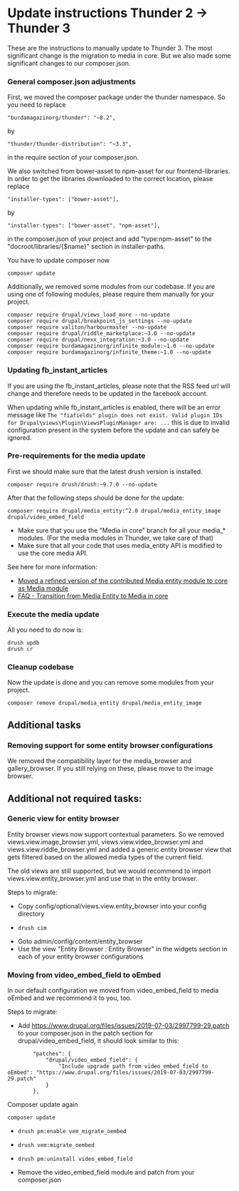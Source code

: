 # Update instructions Thunder 2 -> Thunder 3

These are the instructions to manually update to Thunder 3. The most
significant change is the migration to media in core. But we also made
some significant changes to our composer.json.

### General composer.json adjustments
First, we moved the composer package under the thunder namespace. So you
need to replace
```
"burdamagazinorg/thunder": "~8.2",
```
by
```
"thunder/thunder-distribution": "~3.3",
```
in the require section of your composer.json.


We also switched from bower-asset to npm-asset for our frontend-libraries.
In order to get the libraries downloaded to the correct location, please
replace
```
"installer-types": ["bower-asset"],
```
by
```
"installer-types": ["bower-asset", "npm-asset"],
```
in the composer.json of your project and add "type:npm-asset" to the "docroot/libraries/{$name}" section in installer-paths.

You have to update composer now

```
composer update
```

Additionally, we removed some modules from our codebase. If you are using one of
following modules, please require them manually for your project.

```
composer require drupal/views_load_more --no-update
composer require drupal/breakpoint_js_settings --no-update
composer require valiton/harbourmaster --no-update
composer require drupal/riddle_marketplace:~3.0 --no-update
composer require drupal/nexx_integration:~3.0 --no-update
composer require burdamagazinorg/infinite_module:~1.0 --no-update
composer require burdamagazinorg/infinite_theme:~1.0 --no-update
```
### Updating fb_instant_articles
If you are using the fb_instant_articles, please note that the RSS feed url will change
and therefore needs to be updated in the facebook account.

When updating while fb_instant_articles is enabled, there will be an error message like `The "fiafields" plugin does not exist. Valid plugin IDs for Drupal\views\Plugin\ViewsPluginManager are: ...`
this is due to invalid configuration present in the system before the update and can safely be ignored.

### Pre-requirements for the media update
First we should make sure that the latest drush version is installed.
```
composer require drush/drush:~9.7.0 --no-update
```

After that the following steps should be done for the update:

```
composer require drupal/media_entity:^2.0 drupal/media_entity_image drupal/video_embed_field
```

* Make sure that you use the "Media in core" branch for all your
media_* modules. (For the media modules in Thunder, we take care of that)
* Make sure that all your code that uses media_entity API is modified to use the core media API.

See here for more information:
* [Moved a refined version of the contributed Media entity module to core as Media module](https://www.drupal.org/node/2863992)
* [FAQ - Transition from Media Entity to Media in core](https://www.drupal.org/docs/8/core/modules/media/faq-transition-from-media-entity-to-media-in-core#upgrade-instructions-from-media-entity-contrib-to-media-in-core)

### Execute the media update
All you need to do now is:

```
drush updb
drush cr
```

### Cleanup codebase
Now the update is done and you can remove some modules from your project.
```
composer remove drupal/media_entity drupal/media_entity_image
```

## Additional tasks

### Removing support for some entity browser configurations
We removed the compatibility layer for the media_browser and
gallery_browser. If you still relying on these, please move to the image
browser.

## Additional not required tasks:

### Generic view for entity browser
Entity browser views now support contextual parameters. So we removed
views.view.image_browser.yml, views.view.video_browser.yml and
views.view.riddle_browser.yml and added a generic entity browser view
that gets filtered based on the allowed media types of the current
field.

The old views are still supported, but we would recommend to import
views.view.entity_browser.yml and use that in the entity browser.

Steps to migrate:
* Copy config/optional/views.view.entity_browser into your config
directory
* ```
  drush cim
  ```
* Goto admin/config/content/entity_browser
* Use the view "Entity Browser : Entity Browser" in the widgets section
in each of your entity browser configurations

### Moving from video_embed_field to oEmbed
In our default configuration we moved from video_embed_field to media
oEmbed and we recommend it to you, too.

Steps to migrate:
* Add https://www.drupal.org/files/issues/2019-07-03/2997799-29.patch
to your composer.json in the patch section for drupal/video_embed_field, it should look similar to this:

```
        "patches": {
            "drupal/video_embed_field": {
                "Include upgrade path from video_embed_field to oEmbed": "https://www.drupal.org/files/issues/2019-07-03/2997799-29.patch"
            }
        },
```
Composer update again

```
composer update
```

* ```
  drush pm:enable vem_migrate_oembed
  ```
* ```
  drush vem:migrate_oembed
  ```
* ```
  drush pm:uninstall video_embed_field
  ```
* Remove the video_embed_field module and patch from your composer.json
